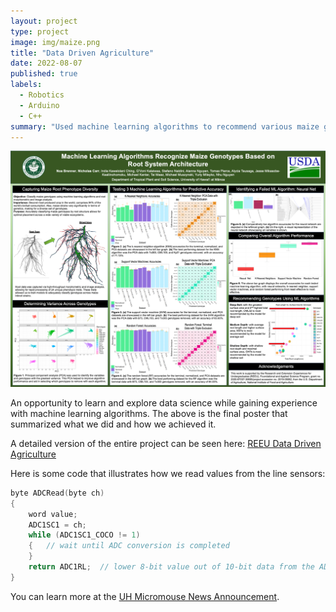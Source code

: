 ```yaml
---
layout: project
type: project
image: img/maize.png
title: "Data Driven Agriculture"
date: 2022-08-07
published: true
labels:
  - Robotics
  - Arduino
  - C++
summary: "Used machine learning algorithms to recommend various maize genotypes to farmers with differing soil makeups."
---
```


<div class="ui large rounded images">

  <img class="ui image" src="../img/big-poster.png">

</div>

An opportunity to learn and explore data science while gaining experience with machine learning algorithms. The above is the final poster that summarized what we did and how we achieved it.

A detailed version of the entire project can be seen here: [REEU Data Driven Agriculture](https://nicholasbcarr.github.io/essays/nonprofit-software-engineer.html)

Here is some code that illustrates how we read values from the line sensors:

```cpp
byte ADCRead(byte ch)
{
    word value;
    ADC1SC1 = ch;
    while (ADC1SC1_COCO != 1)
    {   // wait until ADC conversion is completed   
    }
    return ADC1RL;  // lower 8-bit value out of 10-bit data from the ADC
}
```

You can learn more at the [UH Micromouse News Announcement](https://manoa.hawaii.edu/news/article.php?aId=2857).
